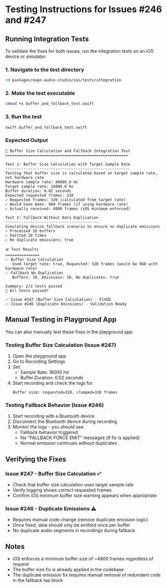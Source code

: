 # Testing Instructions for Issues #246 and #247

## Running Integration Tests

To validate the fixes for both issues, run the integration tests on an iOS device or simulator:

### 1. Navigate to the test directory
```bash
cd packages/expo-audio-studio/ios/tests/integration
```

### 2. Make the test executable
```bash
chmod +x buffer_and_fallback_test.swift
```

### 3. Run the test
```bash
swift buffer_and_fallback_test.swift
```

### Expected Output

```
🧪 Buffer Size Calculation and Fallback Integration Test
======================================================

Test 1: Buffer Size Calculation with Target Sample Rate
-------------------------------------------------------
Testing that buffer size is calculated based on target sample rate, not hardware rate
Hardware sample rate: 48000.0 Hz
Target sample rate: 16000.0 Hz
Buffer duration: 0.02 seconds
Expected requested frames: 320
✓ Requested frames: 320 (calculated from target rate)
✓ Would have been: 960 frames (if using hardware rate)
✓ Actually received: 4800 frames (iOS minimum enforced)

Test 2: Fallback Without Data Duplication
-----------------------------------------
Simulating device fallback scenario to ensure no duplicate emissions
✓ Processed 10 buffers
✓ Emitted 10 times
✓ No duplicate emissions: true

📊 Test Results
===============
✅ Buffer Size Calculation
   Used target rate: true, Requested: 320 frames (would be 960 with hardware rate)
✅ Fallback No Duplication
   Buffers: 10, Emissions: 10, No duplicates: true

Summary: 2/2 tests passed
🎉 All tests passed!

✅ Issue #247 (Buffer Size Calculation) - FIXED
✅ Issue #246 (Duplicate Emissions) - Validation Ready
```

## Manual Testing in Playground App

You can also manually test these fixes in the playground app:

### Testing Buffer Size Calculation (Issue #247)

1. Open the playground app
2. Go to Recording Settings
3. Set:
   - Sample Rate: 16000 Hz
   - Buffer Duration: 0.02 seconds
4. Start recording and check the logs for:
   ```
   Buffer size: requested=320, clamped=320 frames
   ```

### Testing Fallback Behavior (Issue #246)

1. Start recording with a Bluetooth device
2. Disconnect the Bluetooth device during recording
3. Monitor the logs - you should see:
   - Fallback behavior triggered
   - No "FALLBACK FORCE EMIT" messages (if fix is applied)
   - Normal emission continues without duplicates

## Verifying the Fixes

### Issue #247 - Buffer Size Calculation ✅
- Check that buffer size calculation uses target sample rate
- Verify logging shows correct requested frames
- Confirm iOS minimum buffer size warning appears when appropriate

### Issue #246 - Duplicate Emissions ⚠️
- Requires manual code change (remove duplicate emission logic)
- Once fixed, data should only be emitted once per buffer
- No duplicate audio segments in recordings during fallback

## Notes

- iOS enforces a minimum buffer size of ~4800 frames regardless of request
- The buffer size fix is already applied in the codebase
- The duplicate emission fix requires manual removal of redundant code in the fallback tap block 